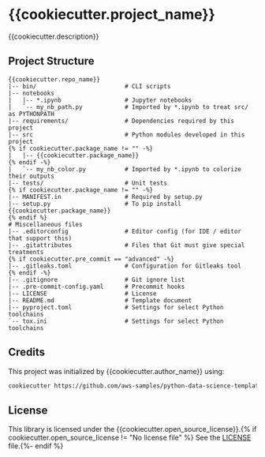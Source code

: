 # {{cookiecutter.project_name}}

{{cookiecutter.description}}

## Project Structure

```text
{{cookiecutter.repo_name}}
|-- bin/                         # CLI scripts
|-- notebooks
|   |-- *.ipynb                  # Jupyter notebooks
|   `-- my_nb_path.py            # Imported by *.ipynb to treat src/ as PYTHONPATH
|-- requirements/                # Dependencies required by this project
|-- src                          # Python modules developed in this project
{% if cookiecutter.package_name != "" -%}
|   |-- {{cookiecutter.package_name}}
{% endif -%}
|   `-- my_nb_color.py           # Imported by *.ipynb to colorize their outputs
|-- tests/                       # Unit tests
{% if cookiecutter.package_name != "" -%}
|-- MANIFEST.in                  # Required by setup.py
|-- setup.py                     # To pip install {{cookiecutter.package_name}}
{% endif %}
# Miscellaneous files
|-- .editorconfig                # Editor config (for IDE / editor that support this)
|-- .gitattributes               # Files that Git must give special treatments
{% if cookiecutter.pre_commit == "advanced" -%}
|-- .gitleaks.toml               # Configuration for Gitleaks tool
{% endif -%}
|-- .gitignore                   # Git ignore list
|-- .pre-commit-config.yaml      # Precommit hooks
|-- LICENSE                      # License
|-- README.md                    # Template document
|-- pyproject.toml               # Settings for select Python toolchains
`-- tox.ini                      # Settings for select Python toolchains
```

## Credits

This project was initialized by {{cookiecutter.author_name}} using:

```bash
cookiecutter https://github.com/aws-samples/python-data-science-template
```

## License

This library is licensed under the {{cookiecutter.open_source_license}}.{% if cookiecutter.open_source_license != "No license file" %} See the [LICENSE](LICENSE) file.{%- endif %}
